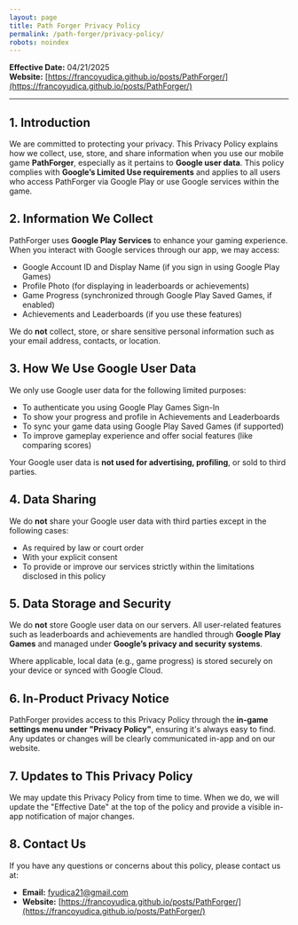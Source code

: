 ```yaml
---
layout: page
title: Path Forger Privacy Policy
permalink: /path-forger/privacy-policy/
robots: noindex
---
```



**Effective Date:** 04/21/2025  
**Website:** [https://francoyudica.github.io/posts/PathForger/](https://francoyudica.github.io/posts/PathForger/)

---

## 1. Introduction

We are committed to protecting your privacy. This Privacy Policy explains how we collect, use, store, and share information when you use our mobile game **PathForger**, especially as it pertains to **Google user data**. This policy complies with **Google’s Limited Use requirements** and applies to all users who access PathForger via Google Play or use Google services within the game.

## 2. Information We Collect

PathForger uses **Google Play Services** to enhance your gaming experience. When you interact with Google services through our app, we may access:

- Google Account ID and Display Name (if you sign in using Google Play Games)
- Profile Photo (for displaying in leaderboards or achievements)
- Game Progress (synchronized through Google Play Saved Games, if enabled)
- Achievements and Leaderboards (if you use these features)

We do **not** collect, store, or share sensitive personal information such as your email address, contacts, or location.

## 3. How We Use Google User Data

We only use Google user data for the following limited purposes:

- To authenticate you using Google Play Games Sign-In
- To show your progress and profile in Achievements and Leaderboards
- To sync your game data using Google Play Saved Games (if supported)
- To improve gameplay experience and offer social features (like comparing scores)

Your Google user data is **not used for advertising, profiling**, or sold to third parties.

## 4. Data Sharing

We do **not** share your Google user data with third parties except in the following cases:

- As required by law or court order
- With your explicit consent
- To provide or improve our services strictly within the limitations disclosed in this policy

## 5. Data Storage and Security

We do **not** store Google user data on our servers. All user-related features such as leaderboards and achievements are handled through **Google Play Games** and managed under **Google’s privacy and security systems**.

Where applicable, local data (e.g., game progress) is stored securely on your device or synced with Google Cloud.

## 6. In-Product Privacy Notice

PathForger provides access to this Privacy Policy through the **in-game settings menu under "Privacy Policy"**, ensuring it's always easy to find. Any updates or changes will be clearly communicated in-app and on our website.

## 7. Updates to This Privacy Policy

We may update this Privacy Policy from time to time. When we do, we will update the "Effective Date" at the top of the policy and provide a visible in-app notification of major changes.

## 8. Contact Us

If you have any questions or concerns about this policy, please contact us at:

- **Email:** [fyudica21@gmail.com](mailto:fyudica21@gmail.com)  
- **Website:** [https://francoyudica.github.io/posts/PathForger/](https://francoyudica.github.io/posts/PathForger/)
